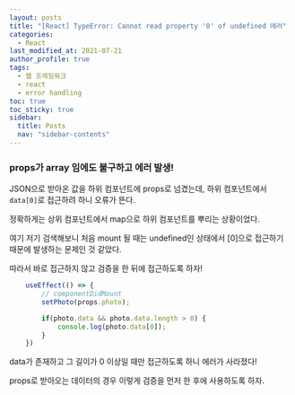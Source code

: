 ```yaml
---
layout: posts
title: "[React] TypeError: Cannot read property '0' of undefined 에러"
categories:
  - React
last_modified_at: 2021-07-21
author_profile: true
tags:
  - 웹 프레임워크
  - react
  - error handling
toc: true
toc_sticky: true
sidebar:
  title: Posts
  nav: "sidebar-contents"
---
```



### props가 array 임에도 불구하고 에러 발생!

JSON으로 받아온 값을 하위 컴포넌트에 props로 넘겼는데, 하위 컴포넌트에서 ```data[0]```로 접근하려 하니 오류가 뜬다.

정확하게는 상위 컴포넌트에서 map으로 하위 컴포넌트를 뿌리는 상황이었다.

여기 저기 검색해보니 처음 mount 될 때는 undefined인 상태에서 [0]으로 접근하기 때문에 발생하는 문제인 것 같았다. 

따라서 바로 접근하지 않고 검증을 한 뒤에 접근하도록 하자!

```javascript
	useEffect(() => {
		// componentDidMount
		setPhoto(props.photo);

		if(photo.data && photo.data.length > 0) {
			console.log(photo.data[0]);
		}
	})
```

data가 존재하고 그 길이가 0 이상일 때만 접근하도록 하니 에러가 사라졌다!

props로 받아오는 데이터의 경우 이렇게 검증을 먼저 한 후에 사용하도록 하자.